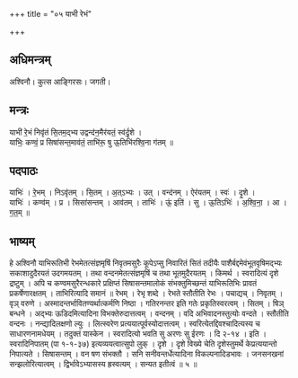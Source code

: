 +++
title = "०५ याभी रेभं"

+++
## अधिमन्त्रम्
अश्विनौ। कुत्स आङ्गिरसः। जगती।

## मन्त्रः
याभी॑ रे॒भं निवृ॑तं सि॒तम॒द्भ्य उद्वन्द॑न॒मैर॑यतं॒ स्व॑र्दृ॒शे ।  
याभिः॒ कण्वं॒ प्र सिषा॑सन्त॒माव॑तं॒ ताभि॑रू॒ षु ऊ॒तिभि॑रश्वि॒ना ग॑तम् ॥

## पदपाठः
याभिः॑ । रे॒भम् । निऽवृ॑तम् । सि॒तम् । अ॒त्ऽभ्यः । उत् । वन्द॑नम् । ऐर॑यतम् । स्वः॑ । दृ॒शे ।  
याभिः॑ । कण्व॑म् । प्र । सिसा॑सन्तम् । आव॑तम् । ताभिः॑ । ऊं॒ इति॑ । सु । ऊ॒तिऽभिः॑ । अ॒श्वि॒ना॒ । आ । ग॒त॒म् ॥

## भाष्यम्
हे अश्विनौ याभिरूतिभी रेभमेतत्संज्ञमृषिं निवृतमसुरैः कूपेऽप्सु निवारितं सितं तदीयैः पाशैर्बद्दमेवंभूतवृषिमद्भ्यः सकाशादुदैरयतं उदगमयतम् । तथा वन्दनमेतत्संज्ञमृषिं च तथा भूतमुदैरयतम् । किमर्थ । स्वरादित्यं दृशे द्रष्टुम् । अपि च कण्वमसुरैरन्धकारे प्रक्षिप्तं सिषासन्तमालोकं संभक्तुमिच्छन्तं याभिरूतिभिः प्रावतं प्रकर्षेणारक्षतम् । ताभिरित्यादि समानं ॥ रेभम् । रेभृ शब्दे । रेभते स्तौतीति रेभः । पचाद्यच् । निवृतम् । वृञ् वरुणे । अस्मादन्तर्भावितण्यर्थात्कर्मणि निष्ठा । गतिरनन्तर इति गतेः प्रकृतिस्वरत्वम् । सितम् । षिञ् बन्धने । अद्भ्यः ऊडिदमित्यादिना विभक्तेरुदात्तत्वम् । वन्दनम् । वदि अभिवादनस्तुत्योः वन्दते । स्तौतीति वन्दनः । नन्द्यादिलक्षणो ल्युः । लित्स्वरेण प्रत्ययात्पूर्वस्योदात्तत्वम् । स्वरित्येतद्दिवश्चादित्यस्य च साधारणनामधेयम् । तदुक्तं यास्केन । स्वरादित्यो भवति सु अरणः सु ईरणः । दि २-१४ । इति । स्वरादिनिपातम् (पा १-१-३७) इत्यव्ययत्वात्सुपो लुक् । दृशे । दृशे विख्ये चेति दृशेस्तुमर्थे केप्रत्ययान्तो निपात्यते । सिषासन्तम् । वन षण संभक्तौ । सनि सनीवन्तर्धेत्यादिना विकल्पनादिडभावः । जनसनखनां सन्झलोरित्यात्वम् । द्विर्भावेऽभ्यासस्य ह्रस्वत्यम् । सन्यत इतीत्वं ॥ ५ ॥